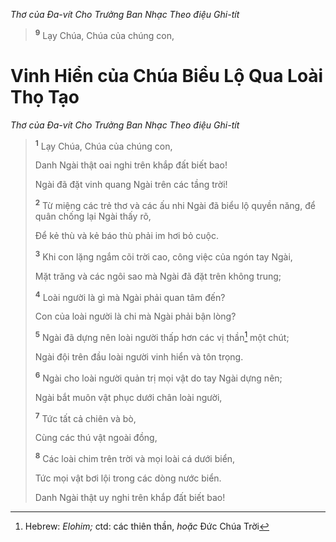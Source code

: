 *Thơ của Ða-vít Cho Trưởng Ban Nhạc Theo điệu Ghi-tít*

> <sup><b>9</b></sup> Lạy Chúa, Chúa của chúng con,
> 
# Vinh Hiển của Chúa Biểu Lộ Qua Loài Thọ Tạo
*Thơ của Ða-vít Cho Trưởng Ban Nhạc Theo điệu Ghi-tít*

> <sup><b>1</b></sup> Lạy Chúa, Chúa của chúng con,
> 
> Danh Ngài thật oai nghi trên khắp đất biết bao!
> 
> Ngài đã đặt vinh quang Ngài trên các tầng trời!
> 
> <sup><b>2</b></sup> Từ miệng các trẻ thơ và các ấu nhi Ngài đã biểu lộ quyền năng, để quân chống lại Ngài thấy rõ,
> 
> Ðể kẻ thù và kẻ báo thù phải im hơi bỏ cuộc.
>
> <sup><b>3</b></sup> Khi con lặng ngắm cõi trời cao, công việc của ngón tay Ngài,
> 
> Mặt trăng và các ngôi sao mà Ngài đã đặt trên không trung;
> 
> <sup><b>4</b></sup> Loài người là gì mà Ngài phải quan tâm đến?
> 
> Con của loài người là chi mà Ngài phải bận lòng?
> 
> <sup><b>5</b></sup> Ngài đã dựng nên loài người thấp hơn các vị thần[^1-71854acb-83e4-402c-81d8-2e88915a151e] một chút;
> 
> Ngài đội trên đầu loài người vinh hiển và tôn trọng.
> 
> <sup><b>6</b></sup> Ngài cho loài người quản trị mọi vật do tay Ngài dựng nên;
> 
> Ngài bắt muôn vật phục dưới chân loài người,
> 
> <sup><b>7</b></sup> Tức tất cả chiên và bò,
> 
> Cùng các thú vật ngoài đồng,
> 
> <sup><b>8</b></sup> Các loài chim trên trời và mọi loài cá dưới biển,
> 
> Tức mọi vật bơi lội trong các dòng nước biển.
>
> Danh Ngài thật uy nghi trên khắp đất biết bao!

[^1-71854acb-83e4-402c-81d8-2e88915a151e]: Hebrew: *Elohim;* ctd: các thiên thần, *hoặc* Ðức Chúa Trời